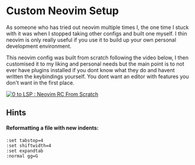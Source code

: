 # Custom Neovim Setup
As someone who has tried out neovim multiple times I, the one time I stuck with 
it was when I stopped taking other configs and built one myself. I thin neovim
is only really useful if you use it to build up your own personal development
environment. 


This neovim config was built from scratch following the video below, I then 
customised it to my liking and personal needs but the main point is to not ever
have plugins installed if you dont know what they do and havent written the 
keybindings yourself. You dont want an editor with features you don't want in
the first place.

[![0 to LSP : Neovim RC From Scratch](https://img.youtube.com/vi/w7i4amO_zaE/0.jpg)](https://www.youtube.com/watch?v=w7i4amO_zaE)


## Hints

#### Reformatting a file with new indents:
```vim
:set tabstop=4
:set shiftwidth=4
:set expandtab
:normal gg=G
```
